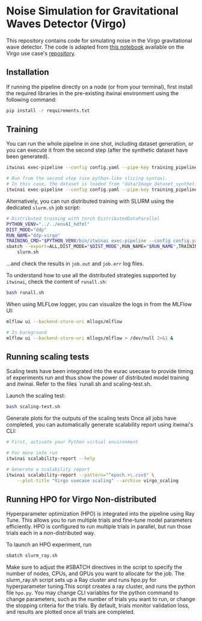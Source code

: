 # Noise Simulation for Gravitational Waves Detector (Virgo)

This repository contains code for simulating noise in the Virgo gravitational wave detector. The code is adapted from
[this notebook](https://github.com/interTwin-eu/DT-Virgo-notebooks/blob/main/WP_4_4/interTwin_wp_4.4_synthetic_data.ipynb)
available on the Virgo use case's [repository](https://github.com/interTwin-eu/DT-Virgo-notebooks).

## Installation

If running the pipeline directly on a node (or from your terminal),
first install the required libraries in the pre-existing itwinai environment using the following command:

```bash
pip install -r requirements.txt
```

## Training

You can run the whole pipeline in one shot, including dataset generation, or you can
execute it from the second step (after the synthetic dataset have been generated).

```bash
itwinai exec-pipeline --config config.yaml --pipe-key training_pipeline

# Run from the second step (use python-like slicing syntax).
# In this case, the dataset is loaded from "data/Image_dataset_synthetic_64x64.pkl"
itwinai exec-pipeline --config config.yaml --pipe-key training_pipeline --steps 1:
```

Alternatively, you can run distributed training with SLURM using the dedicated `slurm.sh` job script:

```bash
# Distributed training with torch DistributedDataParallel
PYTHON_VENV="../../envAI_hdfml"
DIST_MODE="ddp"
RUN_NAME="ddp-virgo"
TRAINING_CMD="$PYTHON_VENV/bin/itwinai exec-pipeline --config config.yaml --steps 1: --pipe-key training_pipeline -o strategy=ddp"
sbatch --export=ALL,DIST_MODE="$DIST_MODE",RUN_NAME="$RUN_NAME",TRAINING_CMD="$TRAINING_CMD",PYTHON_VENV="$PYTHON_VENV" \
    slurm.sh
```

...and check the results in `job.out` and `job.err` log files.

To understand how to use all the distributed strategies supported by `itwinai`,
check the content of `runall.sh`:

```bash
bash runall.sh
```

When using MLFLow logger, you can visualize the logs in from the MLFlow UI:

```bash
mlflow ui --backend-store-uri mllogs/mlflow

# In background 
mlflow ui --backend-store-uri mllogs/mlflow > /dev/null 2>&1 &
```

## Running scaling tests

Scaling tests have been integrated into the eurac usecase to provide timing of experiments run and thus show the power of distributed model training and itwinai.
Refer to the files `runall.sh and scaling-test.sh.

Launch the scaling test:

```bash
bash scaling-test.sh
```

Generate plots for the outputs of the scaling tests
Once all jobs have completed, you can automatically generate scalability report
using itwinai's CLI:

```bash
# First, activate your Python virtual environment

# For more info run
itwinai scalability-report --help

# Generate a scalability report
itwinai scalability-report --pattern="^epoch.+\.csv$" \
    --plot-title "Virgo usecase scaling" --archive virgo_scaling
```

## Running HPO for Virgo Non-distributed

Hyperparameter optimization (HPO) is integrated into the pipeline using Ray Tune.
This allows you to run multiple trials and fine-tune model parameters efficiently.
HPO is configured to run multiple trials in parallel, but run those trials each in a non-distributed way.

To launch an HPO experiment, run

```bash
sbatch slurm_ray.sh
```

Make sure to adjust the #SBATCH directives in the script to specify the number of nodes, CPUs, and GPUs you want to allocate for the job.
The slurm_ray.sh script sets up a Ray cluster and runs hpo.py for hyperparameter tuning.This script creates a ray cluster,
and runs the python file `hpo.py`. You may change CLI variables for the python command to change parameters, such as the number of trials you want to run, or change the stopping criteria for the trials.
By default, trials monitor validation loss, and results are plotted once all trials are completed.

